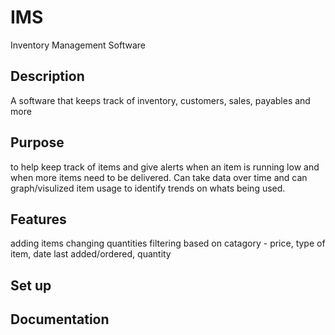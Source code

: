 # IMS
Inventory Management Software

## Description
A software that keeps track of inventory, customers, sales, payables and more

## Purpose
to help keep track of items and give alerts when an item is running low and when more items need to be delivered. Can take data over time and can graph/visulized item usage to identify trends on whats being used.

## Features
adding items
changing quantities
filtering based on catagory - price, type of item, date last added/ordered, quantity

## Set up

## Documentation


